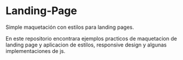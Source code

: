 # Landing-Page
Simple maquetación con estilos para landing pages.

En este repositorio encontrara ejemplos practicos de maquetacion de landing page y aplicacion de estilos, responsive design y algunas implementaciones de js.
